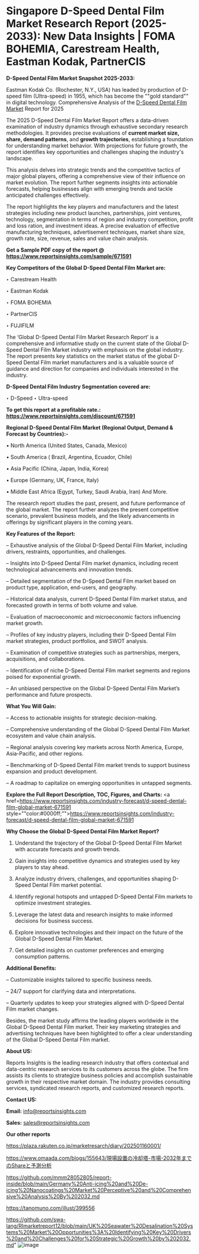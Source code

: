 # Singapore D-Speed Dental Film Market Research Report (2025-2033): New Data Insights | FOMA BOHEMIA, Carestream Health, Eastman Kodak, PartnerCIS

<strong>D-Speed Dental Film Market Snapshot 2025-2033:</strong>

Eastman Kodak Co. (Rochester, N.Y., USA) has leaded by production of D-speed film (Ultra-speed) in 1955, which has become the ""gold standard"" in digital technology. Comprehensive Analysis of the <a href=https://www.reportsinsights.com/sample/671591>D-Speed Dental Film Market</a> Report for 2025

The 2025 D-Speed Dental Film Market Report offers a data-driven examination of industry dynamics through exhaustive secondary research methodologies. It provides precise evaluations of <strong>current market size, share, demand patterns</strong>, and <strong>growth trajectories</strong>, establishing a foundation for understanding market behavior. With projections for future growth, the report identifies key opportunities and challenges shaping the industry's landscape.

This analysis delves into strategic trends and the competitive tactics of major global players, offering a comprehensive view of their influence on market evolution. The report further segments insights into actionable forecasts, helping businesses align with emerging trends and tackle anticipated challenges effectively.

The report highlights the key players and manufacturers and the latest strategies including new product launches, partnerships, joint ventures, technology, segmentation in terms of region and industry competition, profit and loss ration, and investment ideas. A precise evaluation of effective manufacturing techniques, advertisement techniques, market share size, growth rate, size, revenue, sales and value chain analysis.

<strong>Get a Sample PDF copy of the report @ <a href=https://www.reportsinsights.com/sample/671591 style=color:#0000ff;>https://www.reportsinsights.com/sample/671591</a></strong>

<strong>Key Competitors of the Global D-Speed Dental Film Market are:</strong>

‣ Carestream Health

‣ Eastman Kodak

‣ FOMA BOHEMIA

‣ PartnerCIS

‣ FUJIFILM

The ‘Global D-Speed Dental Film Market Research Report’ is a comprehensive and informative study on the current state of the Global D-Speed Dental Film Market industry with emphasis on the global industry. The report presents key statistics on the market status of the global D-Speed Dental Film market manufacturers and is a valuable source of guidance and direction for companies and individuals interested in the industry.

<strong>D-Speed Dental Film Industry Segmentation covered are:</strong>

‣ D-Speed
‣ Ultra-speed

<strong>To get this report at a profitable rate.: <a href=https://www.reportsinsights.com/discount/671591 style=color:#0000ff;>https://www.reportsinsights.com/discount/671591</a></strong>

<strong>Regional D-Speed Dental Film Market (Regional Output, Demand &amp; Forecast by Countries):-</strong>

• North America (United States, Canada, Mexico)

• South America ( Brazil, Argentina, Ecuador, Chile)

• Asia Pacific (China, Japan, India, Korea)

• Europe (Germany, UK, France, Italy)

• Middle East Africa (Egypt, Turkey, Saudi Arabia, Iran) And More.

The research report studies the past, present, and future performance of the global market. The report further analyzes the present competitive scenario, prevalent business models, and the likely advancements in offerings by significant players in the coming years.

<strong>Key Features of the Report:</strong>

– Exhaustive analysis of the Global D-Speed Dental Film Market, including drivers, restraints, opportunities, and challenges.

– Insights into D-Speed Dental Film market dynamics, including recent technological advancements and innovation trends.

– Detailed segmentation of the D-Speed Dental Film market based on product type, application, end-users, and geography.

– Historical data analysis, current D-Speed Dental Film market status, and forecasted growth in terms of both volume and value.

– Evaluation of macroeconomic and microeconomic factors influencing market growth.

– Profiles of key industry players, including their D-Speed Dental Film market strategies, product portfolios, and SWOT analysis.

– Examination of competitive strategies such as partnerships, mergers, acquisitions, and collaborations.

– Identification of niche D-Speed Dental Film market segments and regions poised for exponential growth.

– An unbiased perspective on the Global D-Speed Dental Film Market’s performance and future prospects.

<strong>What You Will Gain:</strong>

– Access to actionable insights for strategic decision-making.

– Comprehensive understanding of the Global D-Speed Dental Film Market ecosystem and value chain analysis.

– Regional analysis covering key markets across North America, Europe, Asia-Pacific, and other regions.

– Benchmarking of D-Speed Dental Film market trends to support business expansion and product development.

– A roadmap to capitalize on emerging opportunities in untapped segments.

<strong>Explore the Full Report Description, TOC, Figures, and Charts:</strong>
<a href=https://www.reportsinsights.com/industry-forecast/d-speed-dental-film-global-market-671591 style=""color:#0000ff;"">https://www.reportsinsights.com/industry-forecast/d-speed-dental-film-global-market-671591</a>

<strong>Why Choose the Global D-Speed Dental Film Market Report?</strong>

1. Understand the trajectory of the Global D-Speed Dental Film Market with accurate forecasts and growth trends.

2. Gain insights into competitive dynamics and strategies used by key players to stay ahead.

3. Analyze industry drivers, challenges, and opportunities shaping D-Speed Dental Film market potential.

4. Identify regional hotspots and untapped D-Speed Dental Film markets to optimize investment strategies.

5. Leverage the latest data and research insights to make informed decisions for business success.

6. Explore innovative technologies and their impact on the future of the Global D-Speed Dental Film Market.

7. Get detailed insights on customer preferences and emerging consumption patterns.

<strong>Additional Benefits:</strong>

– Customizable insights tailored to specific business needs.

– 24/7 support for clarifying data and interpretations.

– Quarterly updates to keep your strategies aligned with D-Speed Dental Film market changes.

Besides, the market study affirms the leading players worldwide in the Global D-Speed Dental Film market. Their key marketing strategies and advertising techniques have been highlighted to offer a clear understanding of the Global D-Speed Dental Film market.

<strong><strong>About US</strong>:</strong>

Reports Insights is the leading research industry that offers contextual and data-centric research services to its customers across the globe. The firm assists its clients to strategize business policies and accomplish sustainable growth in their respective market domain. The industry provides consulting services, syndicated research reports, and customized research reports.

<strong>Contact US:</strong>

<p class=><b>Email:</b> <a href=mailto:info@reportsinsights.com>info@reportsinsights.com</a></p>
<p class=><b>Sales:</b> <a href=mailto:sales@reportsinsights.com>sales@reportsinsights.com</a></p>

<strong>Our other reports</strong>

<a href=https://plaza.rakuten.co.jp/marketresarch/diary/202501160001/>https://plaza.rakuten.co.jp/marketresarch/diary/202501160001/</a>

<a href=https://www.omaada.com/blogs/155643/現場設置の冷却塔-市場-2032年までのShareと予測分析>https://www.omaada.com/blogs/155643/現場設置の冷却塔-市場-2032年までのShareと予測分析</a>

<a href=https://github.com/mmm28052805/report-inside/blob/main/Germany%20Anti-icing%20and%20De-icing%20Nanocoatings%20Market%20Perceptive%20and%20Comprehensive%20Analysis%20By%202032.md>https://github.com/mmm28052805/report-inside/blob/main/Germany%20Anti-icing%20and%20De-icing%20Nanocoatings%20Market%20Perceptive%20and%20Comprehensive%20Analysis%20By%202032.md</a>

<a href=https://tanomuno.com/illust/399556>https://tanomuno.com/illust/399556</a>

<a href=https://github.com/swa-lang/RImarketreport12/blob/main/UK%20Seawater%20Desalination%20Systems%20Market%20Opportunities%3A%20Identifying%20Key%20Drivers%20and%20Challenges%20for%20Strategic%20Growth%20by%202032.md>https://github.com/swa-lang/RImarketreport12/blob/main/UK%20Seawater%20Desalination%20Systems%20Market%20Opportunities%3A%20Identifying%20Key%20Drivers%20and%20Challenges%20for%20Strategic%20Growth%20by%202032.md</a>"
![image](https://github.com/user-attachments/assets/62ed621b-e782-427e-9fce-a36b41f30b96)
